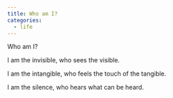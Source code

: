 ```yaml
---
title: Who am I?
categories:
  - life
---
```


Who am I?

I am the invisible,
who sees the visible.

I am the intangible,
who feels the touch
of the tangible.

I am the silence,
who hears
what can be heard.

